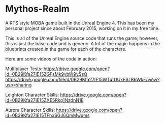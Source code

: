 # Mythos-Realm
A RTS style MOBA game built in the Unreal Engine 4. This has been my personal project since about February 2015, working on it in my free time.

This is all of the Unreal Engine source code that runs the game; however, this is just the base code and is generic. A lot of the magic happens in the blueprints created in the game for each of the characters.

Here are some videos of the code in action:

Multiplayer Tests:
https://drive.google.com/open?id=0B29Kfa27IE15ZGFsMk9vbW9vSzQ
https://drive.google.com/file/d/0B29Kfa27IE15WTdtUUxESzB6WkE/view?usp=sharing

Leighton Character Skills:
https://drive.google.com/open?id=0B29Kfa27IE15ZXE5Rkg1NzdnN1E

Aurora Character Skills:
https://drive.google.com/open?id=0B29Kfa27IE15TFhxSGJ6QmMwdms
